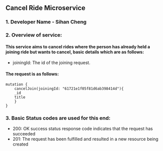 ## Cancel Ride Microservice

### 1. Developer Name - Sihan Cheng

### 2. Overview of service:
#### This service aims to cancel rides where the person has already held a joining ride but wants to cancel, basic details which are as follows:

* joiningId: The id of the joining request.


#### The request is as follows:

```
mutation {
    cancelJoin(joiningId: "61721e1f05f81d6ab398414d"){
    _id
    title
    }
}
```

### 3. Basic Status codes are used for this end:

* 200: OK success status response code indicates that the request has succeeded
* 201: The request has been fulfilled and resulted in a new resource being created